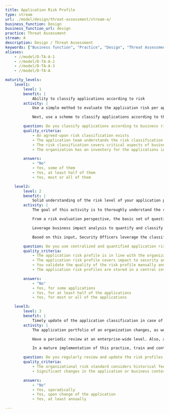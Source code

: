```yaml
---
title: Application Risk Profile
type: stream
url: ./model/design/threat-assessment/stream-a/
business_function: Design
business_function_url: design
practice: Threat Assessment
stream: A
description: Design / Threat Assessment
keywords: ["Business function", "Practice", "Design", "Threat Assessment"]
aliases:
    - //model/D-TA-A-1
    - //model/D-TA-A-2
    - //model/D-TA-A-3
    - //model/D-TA-A

maturity_levels:
    level1:
        level: 1
        benefit: |
            Ability to classify applications according to risk
        activity: |
            Use a simple method to evaluate the application risk per application, estimating the potential business impact that it poses for the organization in case of an attack. To achieve this, evaluate the impact of a breach in the confidentiality, integrity and availability of the data or service. Consider using a set of 5-10 questions to understand important application characteristics, such as whether the application processes financial data, whether it is internet facing, or whether privacy-related data is involved. The application risk profile tells you whether these factors are applicable and if they could significantly impact the organization.

            Next, use a scheme to classify applications according to this risk. A simple, qualitative scheme (e.g. high/medium/low) that translates these characteristics into a value is often effective. It is important to use these values to represent and compare the risk of different applications against each other. Mature highly risk-driven organizations might make use of more quantitative risk schemes. Don't invent a new risk scheme if your organization already has one that works well.

        question: Do you classify applications according to business risk based on a simple and predefined set of questions?
        quality_criteria:
            - An agreed-upon risk classification exists
            - The application team understands the risk classification
            - The risk classification covers critical aspects of business risks the organization is facing
            - The organization has an inventory for the applications in scope

        answers:
            - "No"
            - Yes, some of them
            - Yes, at least half of them
            - Yes, most or all of them

    level2:
        level: 2
        benefit: |
            Solid understanding of the risk level of your application portfolio
        activity: |
            The goal of this activity is to thoroughly understand the risk level of all applications within the organization, to focus the effort of your software assurance activities where it really matters.

            From a risk evaluation perspective, the basic set of questions is not enough to thoroughly evaluate the risk of all applications. Create an extensive and standardized way to evaluate the risk of the application, among others via their impact on information security (confidentiality, integrity and availability of data). Next to security, you also want to evaluate the privacy risk of the application. Understand the data that the application processes and what potential privacy violations are relevant. Finally, study the impact that this application has on other applications within the organization (e.g., the application might be modifying data that was considered read-only in another context). Evaluate all applications within the organization, including all existing and legacy ones.

            Leverage business impact analysis to quantify and classify application risk. A simple qualitative scheme (such as high/medium/low) is not enough to effectively manage and compare applications on an enterprise-wide level.

            Based on this input, Security Officers leverage the classification to define the risk profile to build a centralized inventory of risk profiles and manage accountability. This inventory gives Product Owners, Managers, and other organizational stakeholders an aligned view of the risk level of an application in order to assign appropriate priority to security-related activities.

        question: Do you use centralized and quantified application risk profiles to evaluate business risk?
        quality_criteria:
            - The application risk profile is in line with the organizational risk standard
            - The application risk profile covers impact to security and privacy
            - You validate the quality of the risk profile manually and/or automatically
            - The application risk profiles are stored in a central inventory

        answers:
            - "No"
            - Yes, for some applications
            - Yes, for at least half of the applications
            - Yes, for most or all of the applications

    level3:
        level: 3
        benefit: |
            Timely update of the application classification in case of changes
        activity: |
            The application portfolio of an organization changes, as well as the conditions and constraints in which an application lives (e.g., driven by the company strategy). Periodically review the risk inventory to ensure correctness of the risk evaluations of the different applications.

            Have a periodic review at an enterprise-wide level. Also, as your enterprise matures in software assurance, stimulate teams to continuously question which changes in conditions might impact the risk profile. For instance, an internal application might become exposed to the internet by a business decision. This should trigger the teams to rerun the risk evaluation and update the application risk profile accordingly.

            In a mature implementation of this practice, train and continuously update teams on lessons learned and best practices from these risk evaluations. This leads to a better execution and a more accurate representation of the application risk profile.

        question: Do you regularly review and update the risk profiles for your applications?
        quality_criteria:
            - The organizational risk standard considers historical feedback to improve the evaluation method
            - Significant changes in the application or business context trigger a review of the relevant risk profiles

        answers:
            - "No"
            - Yes, sporadically
            - Yes, upon change of the application
            - Yes, at least annually

---
```

